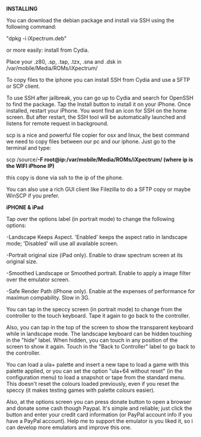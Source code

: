**INSTALLING**

You can download the debian package and install via SSH using the following command:

"dpkg -i iXpectrum.deb"

or more easily: install from Cydia.

Place your .z80, .sp, .tap, .tzx, .sna and .dsk in /var/mobile/Media/ROMs/iXpectrum/

To copy files to the iphone you can install SSH from Cydia and use a SFTP or SCP client.

To use SSH after jailbreak, you can go up to Cydia and search for OpenSSH to find the package. Tap the Install button to install it on your iPhone. Once installed, restart your iPhone. You wont find an icon for SSH on the home screen. But after restart, the SSH tool will be automatically launched and listens for remote request in background.

scp is a nice and powerful file copier for osx and linux, the best command we need to copy files between our pc and our iphone.  Just go to the terminal and type:

scp /source/**-F root@ip:/var/mobile/Media/ROMs/iXpectrum/  (where ip is the WIFI iPhone IP)**

this copy is done via ssh to the ip of the phone.

You can also use a rich GUI client like Filezilla to do a SFTP copy or maybe WinSCP if you prefer.

**iPHONE & iPad**

Tap over the options label (in portrait mode) to change the following options:

-Landscape Keeps Aspect. 'Enabled' keeps the aspect ratio in landscape mode; 'Disabled' will use all available screen.

-Portrait original size (iPad only). Enable to draw spectrum screen at its original size.

-Smoothed Landscape or Smoothed portrait. Enable to apply a image filter over the emulator screen.

-Safe Render Path (iPhone only). Enable at the expenses of performance for maximun compability. Slow in 3G.

You can tap in the speccy screen (in portrait mode) to change from the controller to the touch keyboard. Tape it again to go back to the controller.

Also, you can tap in the top of the screen to show the transparent keyboard while in landscape mode. The landscape keyboard can be hidden touching in the "hide" label. When hidden, you can touch in any position of the screen to show it again. Touch in the "Back to Controller" label to go back to the controller.

You can load a ula+ palette and insert a new tape to load a game with this palette applied, or you can set the option "ula+64 without reset" (in the configuration menu) to load a snapshot or tape from the standard menu. This doesn't reset the colours loaded previously, even if you reset the speccy (it makes testing games with palette colours easier).

Also, at the options screen you can press donate button to open a browser and donate some cash though Paypal. It's simple and reliable; just click the button and enter your credit card information (or PayPal account info if you have a PayPal account). Help me to support the emulator is you liked it, so i can develop more emulators and improve this one.
